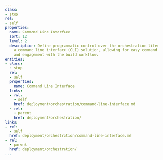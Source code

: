 ```yaml
---
class:
- stop
rel:
- self
properties:
  name: Command Line Interface
  sort: 12
  level: 2
  description: Define programmatic control over the orchestration lifecycle using
    a command line interface (CLI) solution, allowing for easy command line execution
    and engagement with the build workflow.
entities:
- class:
  - stop
  rel:
  - self
  properties:
    name: Command Line Interface
  links:
  - rel:
    - self
    href: deployment/orchestration/command-line-interface.md
  - rel:
    - parent
    href: deployment/orchestration/
links:
- rel:
  - self
  href: deployment/orchestration/command-line-interface.md
- rel:
  - parent
  href: deployment/orchestration/
...
```

